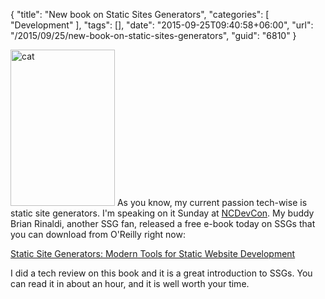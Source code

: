 {
	"title": "New book on Static Sites Generators",
	"categories": [
		"Development"
	],
	"tags": [],
	"date": "2015-09-25T09:40:58+06:00",
	"url": "/2015/09/25/new-book-on-static-sites-generators",
	"guid": "6810"
}

<img src="https://static.raymondcamden.com/images/wp-content/uploads/2015/09/cat.gif" alt="cat" width="167" height="250" class="alignleft size-full wp-image-6811" /> As you know, my current passion tech-wise is static site generators. I'm speaking on it Sunday at <a href="http://www.ncdevcon.com">NCDevCon</a>. My buddy Brian Rinaldi, another SSG fan, released a free e-book today on SSGs that you can download from O'Reilly right now:

<a href="http://www.oreilly.com/web-platform/free/static-site-generators.csp">Static Site Generators: Modern Tools for Static Website Development</a>

I did a tech review on this book and it is a great introduction to SSGs. You can read it in about an hour, and it is well worth your time.